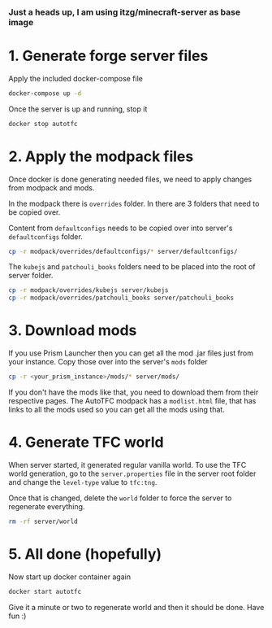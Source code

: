### Just a heads up, I am using itzg/minecraft-server as base image

# 1. Generate forge server files

Apply the included docker-compose file

```bash
docker-compose up -d
```

Once the server is up and running, stop it

```bash
docker stop autotfc
```

# 2. Apply the modpack files

Once docker is done generating needed files, we need to apply changes from modpack and mods.

In the modpack there is `overrides` folder. In there are 3 folders that need to be copied over.

Content from `defaultconfigs` needs to be copied over into server's `defaultconfigs` folder.

```bash
cp -r modpack/overrides/defaultconfigs/* server/defaultconfigs/
```

The `kubejs` and `patchouli_books` folders need to be placed into the root of server folder.

```bash
cp -r modpack/overrides/kubejs server/kubejs
cp -r modpack/overrides/patchouli_books server/patchouli_books
```

# 3. Download mods

If you use Prism Launcher then you can get all the mod .jar files just from your instance. Copy those over into the server's `mods` folder

```bash
cp -r <your_prism_instance>/mods/* server/mods/
```

If you don't have the mods like that, you need to download them from their respective pages. The AutoTFC modpack has a `modlist.html` file, that has links to all the mods used so you can get all the mods using that.

# 4. Generate TFC world

When server started, it generated regular vanilla world. To use the TFC world generation, go to the `server.properties` file in the server root folder and change the `level-type` value to `tfc:tng`.

Once that is changed, delete the `world` folder to force the server to regenerate everything.

```bash
rm -rf server/world
```

# 5. All done (hopefully)

Now start up docker container again

```bash
docker start autotfc
```

Give it a minute or two to regenerate world and then it should be done. Have fun :)
